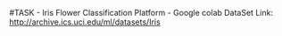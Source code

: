 #TASK - Iris Flower Classification
Platform - Google colab
DataSet Link: http://archive.ics.uci.edu/ml/datasets/Iris
